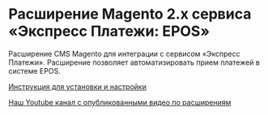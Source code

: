 ﻿# Расширение Magento 2.x сервиса «Экспресс Платежи: EPOS» 
Расширение CMS Magento для интеграции с сервисом «Экспресс Платежи». Расширение позволяет автоматизировать прием платежей в системе EPOS.

<a href="https://express-pay.by/extensions/magento-2/epos">Инструкция для установки и настройки</a>
 
<a href="https://www.youtube.com/c/express-pay-by">Наш Youtube канал с опубликованными видео по расширениям</a>
